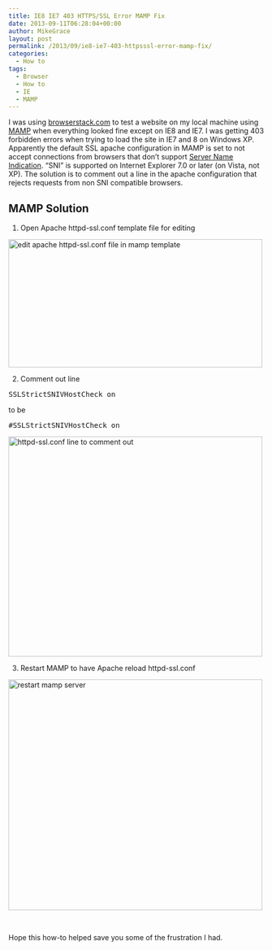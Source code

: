 ```yaml
---
title: IE8 IE7 403 HTTPS/SSL Error MAMP Fix
date: 2013-09-11T06:28:04+00:00
author: MikeGrace
layout: post
permalink: /2013/09/ie8-ie7-403-httpsssl-error-mamp-fix/
categories:
  - How to
tags:
  - Browser
  - How to
  - IE
  - MAMP
---
```

I was using [browserstack.com](http://www.browserstack.com/) to test a website on my local machine using [MAMP](http://www.mamp.info) when everything looked fine except on IE8 and IE7. I was getting 403 forbidden errors when trying to load the site in IE7 and 8 on Windows XP. Apparently the default SSL apache configuration in MAMP is set to not accept connections from browsers that don&#8217;t support [Server Name Indication](http://wiki.apache.org/httpd/NameBasedSSLVHostsWithSNI). &#8220;SNI&#8221; is supported on Internet Explorer 7.0 or later (on Vista, not XP). The solution is to comment out a line in the apache configuration that rejects requests from non SNI compatible browsers.

## MAMP Solution

1. Open Apache httpd-ssl.conf template file for editing

<img class="alignnone" alt="edit apache httpd-ssl.conf file in mamp template" src="http://mikegrace.s3.amazonaws.com/geek-blog/ie-ssl-403-error/open-mamp-apache-httpd-ssl.conf-template.jpg" width="500" height="252" />

2. Comment out line

<pre>SSLStrictSNIVHostCheck on</pre>

to be

<pre>#SSLStrictSNIVHostCheck on</pre>

<img class="alignnone" alt="httpd-ssl.conf line to comment out" src="http://mikegrace.s3.amazonaws.com/geek-blog/ie-ssl-403-error/mamp-httpd-ssl.conf-line-to-edit.jpg" width="500" height="433" />

3. Restart MAMP to have Apache reload httpd-ssl.conf

<img class="alignnone" alt="restart mamp server" src="http://mikegrace.s3.amazonaws.com/geek-blog/ie-ssl-403-error/restart-mamp-server.jpg" width="500" height="454" />

&nbsp;

Hope this how-to helped save you some of the frustration I had.
